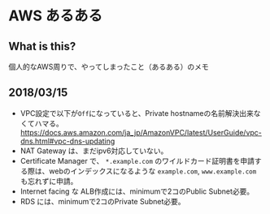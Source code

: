 # AWS あるある

## What is this?

個人的なAWS周りで、やってしまったこと（あるある）のメモ

## 2018/03/15

- VPC設定で以下が`Off`になっていると、Private hostnameの名前解決出来なくてハマる。
https://docs.aws.amazon.com/ja_jp/AmazonVPC/latest/UserGuide/vpc-dns.html#vpc-dns-updating
- NAT Gateway は、まだipv6対応していない。
- Certificate Manager で、 `*.example.com` のワイルドカード証明書を申請する際は、webのインデックスになるような `example.com`, `www.example.com` も忘れずに申請。
- Internet facing な ALB作成には、minimumで2コのPublic Subnet必要。
- RDS には、minimumで2コのPrivate Subnet必要。
